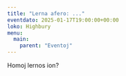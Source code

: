 ```yaml
---
title: "Lerna afero: ..."
eventdato: 2025-01-17T19:00:00+00:00
loko: Highbury
menu:
  main:
    parent: "Eventoj"
---
```


Homoj lernos ion?
